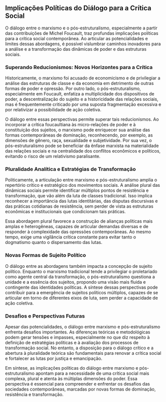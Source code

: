
## Implicações Políticas do Diálogo para a Crítica Social

O diálogo entre o marxismo e o pós-estruturalismo, especialmente a partir das contribuições de Michel Foucault, traz profundas implicações políticas para a crítica social contemporânea. Ao articular as potencialidades e limites dessas abordagens, é possível vislumbrar caminhos inovadores para a análise e a transformação das dinâmicas de poder e das estruturas sociais.

### Superando Reducionismos: Novos Horizontes para a Crítica

Historicamente, o marxismo foi acusado de economicismo e de privilegiar a análise das estruturas de classe e da economia em detrimento de outras formas de poder e opressão. Por outro lado, o pós-estruturalismo, especialmente em Foucault, enfatiza a multiplicidade dos dispositivos de poder, a descentralização do sujeito e a historicidade das relações sociais, mas é frequentemente criticado por uma suposta fragmentação excessiva e por relativizar a possibilidade de ação coletiva.

O diálogo entre essas perspectivas permite superar tais reducionismos. Ao incorporar a crítica foucaultiana às micro-relações de poder e à constituição dos sujeitos, o marxismo pode enriquecer sua análise das formas contemporâneas de dominação, reconhecendo, por exemplo, as dimensões de gênero, raça, sexualidade e subjetividade. Por sua vez, o pós-estruturalismo pode se beneficiar da ênfase marxista na materialidade das relações sociais e na centralidade dos conflitos econômicos e políticos, evitando o risco de um relativismo paralisante.

### Pluralidade Analítica e Estratégias de Transformação

Politicamente, a articulação entre marxismo e pós-estruturalismo amplia o repertório crítico e estratégico dos movimentos sociais. A análise plural das dinâmicas sociais permite identificar múltiplos pontos de resistência e transformação, que vão além da luta de classes tradicional. Isso implica reconhecer a importância das lutas identitárias, das disputas discursivas e das práticas cotidianas de resistência, sem perder de vista as estruturas econômicas e institucionais que condicionam tais práticas.

Essa abordagem plural favorece a construção de alianças políticas mais amplas e heterogêneas, capazes de articular demandas diversas e de responder à complexidade das opressões contemporâneas. Ao mesmo tempo, exige uma vigilância crítica constante para evitar tanto o dogmatismo quanto o dispersamento das lutas.

### Novas Formas de Sujeito Político

O diálogo entre as abordagens também impacta a concepção de sujeito político. Enquanto o marxismo tradicional tende a privilegiar o proletariado como agente central da transformação, o pós-estruturalismo questiona a unidade e a essência dos sujeitos, propondo uma visão mais fluida e contingente das identidades políticas. A síntese dessas perspectivas pode contribuir para a emergência de sujeitos políticos múltiplos, capazes de se articular em torno de diferentes eixos de luta, sem perder a capacidade de ação coletiva.

### Desafios e Perspectivas Futuras

Apesar das potencialidades, o diálogo entre marxismo e pós-estruturalismo enfrenta desafios importantes. As diferenças teóricas e metodológicas podem gerar tensões e impasses, especialmente no que diz respeito à definição de estratégias políticas e à avaliação dos processos de transformação social. No entanto, a disposição para o diálogo crítico e a abertura à pluralidade teórica são fundamentais para renovar a crítica social e fortalecer as lutas por justiça e emancipação.

Em síntese, as implicações políticas do diálogo entre marxismo e pós-estruturalismo apontam para a necessidade de uma crítica social mais complexa, plural e atenta às múltiplas dimensões do poder. Essa perspectiva é essencial para compreender e enfrentar os desafios das sociedades contemporâneas, marcadas por novas formas de dominação, resistência e transformação.
```